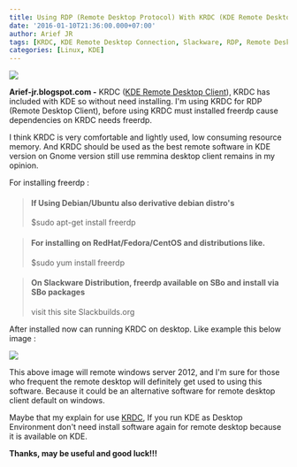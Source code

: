 ```yaml
---
title: Using RDP (Remote Desktop Protocol) With KRDC (KDE Remote Desktop Connection) On KDE
date: '2016-01-10T21:36:00.000+07:00'
author: Arief JR
tags: [KRDC, KDE Remote Desktop Connection, Slackware, RDP, Remote Desktop Protocol]
categories: [Linux, KDE]
---
```


![](http://3.bp.blogspot.com/-3lVXKNCESiI/VpCVoWJaMFI/AAAAAAAACrs/hcrdjJ5MW_8/s1600/Screenshot_20160109_115930.png)

**Arief-jr.blogspot.com -** KRDC ([KDE Remote Desktop Client](https://tuxnoob.com/tags/KRDC)), KRDC has included with KDE so without need installing. I'm using KRDC for RDP (Remote Desktop Client), before using KRDC must installed freerdp cause dependencies on KRDC needs freerdp.  

I think KRDC is very comfortable and lightly used, low consuming resource memory. And KRDC should be used as the best remote software in KDE version on Gnome version still use remmina desktop client remains in my opinion.  

For installing freerdp :  

> #### If Using Debian/Ubuntu also derivative debian distro's
> 
> $sudo apt-get install freerdp


> #### For installing on RedHat/Fedora/CentOS and distributions like.
> 
> $sudo yum install freerdp


> #### On Slackware Distribution, freerdp available on SBo and install via SBo packages  
> 
> visit this site Slackbuilds.org

After installed now can running KRDC on desktop. Like example this below image :  

![](http://2.bp.blogspot.com/-3wOmTY4O2XU/VpJphEa9m-I/AAAAAAAACsI/CSpmOL8GsL4/s1600/Screenshot_20160110_212201.png)

This above image will remote windows server 2012, and I'm sure for those who frequent the remote desktop will definitely get used to using this software. Because it could be an alternative software for remote desktop client default on windows.  

Maybe that my explain for use [KRDC](https://tuxnoob.com/tags/KRDC), If you run KDE as Desktop Environment don't need install software again for remote desktop because it is available on KDE.  

**Thanks, may be useful and good luck!!!**
